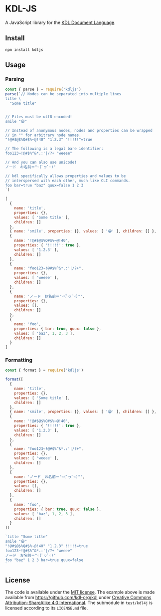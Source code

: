 # KDL-JS

A JavaScript library for the [KDL Document Language](https://github.com/kdl-org/kdl).

## Install

    npm install kdljs

## Usage

### Parsing

```js
const { parse } = require('kdljs')
parse(`// Nodes can be separated into multiple lines
title \
  "Some title"


// Files must be utf8 encoded!
smile "😁"

// Instead of anonymous nodes, nodes and properties can be wrapped
// in "" for arbitrary node names.
"!@#$@$%Q#$%~@!40" "1.2.3" "!!!!!"=true

// The following is a legal bare identifier:
foo123~!@#$%^&*.:'|/?+ "weeee"

// And you can also use unicode!
ノード　お名前＝"☜(ﾟヮﾟ☜)"

// kdl specifically allows properties and values to be
// interspersed with each other, much like CLI commands.
foo bar=true "baz" quux=false 1 2 3
`)

[
  {
    name: 'title',
    properties: {},
    values: [ 'Some title' ],
    children: []
  },
  { name: 'smile', properties: {}, values: [ '😁' ], children: [] },
  {
    name: '!@#$@$%Q#$%~@!40',
    properties: { '!!!!!': true },
    values: [ '1.2.3' ],
    children: []
  },
  {
    name: "foo123~!@#$%^&*.:'|/?+",
    properties: {},
    values: [ 'weeee' ],
    children: []
  },
  {
    name: 'ノード　お名前＝"☜(ﾟヮﾟ☜)"',
    properties: {},
    values: [],
    children: []
  },
  {
    name: 'foo',
    properties: { bar: true, quux: false },
    values: [ 'baz', 1, 2, 3 ],
    children: []
  }
]
```

### Formatting

```js
const { format } = require('kdljs')

format([
  {
    name: 'title',
    properties: {},
    values: [ 'Some title' ],
    children: []
  },
  { name: 'smile', properties: {}, values: [ '😁' ], children: [] },
  {
    name: '!@#$@$%Q#$%~@!40',
    properties: { '!!!!!': true },
    values: [ '1.2.3' ],
    children: []
  },
  {
    name: "foo123~!@#$%^&*.:'|/?+",
    properties: {},
    values: [ 'weeee' ],
    children: []
  },
  {
    name: 'ノード　お名前＝"☜(ﾟヮﾟ☜)"',
    properties: {},
    values: [],
    children: []
  },
  {
    name: 'foo',
    properties: { bar: true, quux: false },
    values: [ 'baz', 1, 2, 3 ],
    children: []
  }
])

`title "Some title"
smile "😁"
"!@#$@$%Q#$%~@!40" "1.2.3" !!!!!=true
foo123~!@#$%^&*.:'|/?+ "weeee"
ノード　お名前＝"☜(ﾟヮﾟ☜)"
foo "baz" 1 2 3 bar=true quux=false
`
```

## License

The code is available under the [MIT license](LICENSE). The example above is
made available from https://github.com/kdl-org/kdl under
[Creative Commons Attribution-ShareAlike 4.0 International](https://github.com/kdl-org/kdl/blob/main/LICENSE.md).
The submodule in `test/kdl4j` is licensed according to its `LICENSE.md` file.
